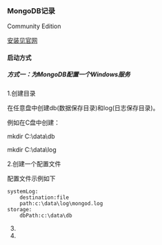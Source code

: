### MongoDB记录

Community Edition

[安装见官网](https://docs.mongodb.com/manual/installation/)

#### 启动方式

##### 方式一：为MongoDB配置一个Windows服务

1.创建目录

在任意盘中创建db\(数据保存目录\)和log\(日志保存目录\)。

例如在C盘中创建：

mkdir C:\data\db

mkdir C:\data\log

2.创建一个配置文件

配置文件示例如下

```
systemLog:
    destination:file
    path:c:\data\log\mongod.log
storage:
    dbPath:c:\data\db
```

3.

4.

